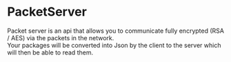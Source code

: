 # PacketServer
Packet server is an api that allows you to communicate fully encrypted (RSA / AES) via the packets in the network.<br>
Your packages will be converted into Json by the client to the server which will then be able to read them.
